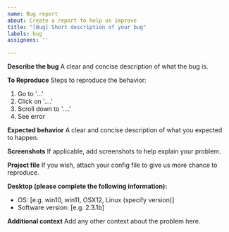 ```yaml
---
name: Bug report
about: Create a report to help us improve
title: "[Bug] Short description of your bug"
labels: bug
assignees: ''

---
```


**Describe the bug**
A clear and concise description of what the bug is.

**To Reproduce**
Steps to reproduce the behavior:
1. Go to '...'
2. Click on '....'
3. Scroll down to '....'
4. See error

**Expected behavior**
A clear and concise description of what you expected to happen.

**Screenshots**
If applicable, add screenshots to help explain your problem.

**Project file**
If you wish, attach your config file to give us more chance to reproduce.

**Desktop (please complete the following information):**
 - OS: [e.g. win10, win11, OSX12, Linux (specify version)]
 - Software version: [e.g. 2.3.1b]

**Additional context**
Add any other context about the problem here.
